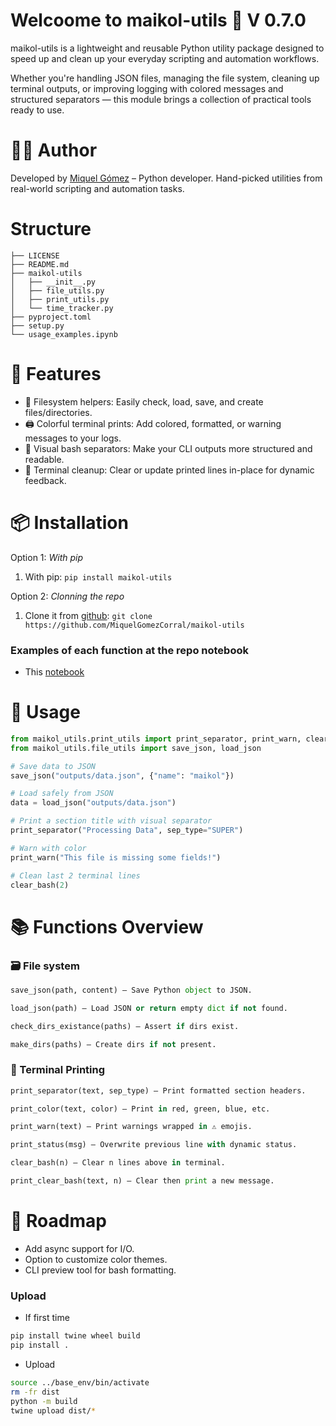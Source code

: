 # Welcoome to maikol-utils 🧰 V 0.7.0
maikol-utils is a lightweight and reusable Python utility package designed to speed up and clean up your everyday scripting and automation workflows.

Whether you're handling JSON files, managing the file system, cleaning up terminal outputs, or improving logging with colored messages and structured separators — this module brings a collection of practical tools ready to use.

# 🧑‍💻 Author

Developed by [Miquel Gómez](https://miquelgc.net) – Python developer.
Hand-picked utilities from real-world scripting and automation tasks.

# Structure

```
├── LICENSE
├── README.md
├── maikol-utils
│   ├── __init__.py
│   ├── file_utils.py
│   ├── print_utils.py
│   └── time_tracker.py
├── pyproject.toml
├── setup.py
└── usage_examples.ipynb
```

# 🚀 Features

- 🔹 Filesystem helpers: Easily check, load, save, and create files/directories.
- 🖨️ Colorful terminal prints: Add colored, formatted, or warning messages to your logs.
- 📜 Visual bash separators: Make your CLI outputs more structured and readable.
- 🧹 Terminal cleanup: Clear or update printed lines in-place for dynamic feedback.

# 📦 Installation

Option 1: _With pip_

1. With pip: `pip install maikol-utils`

Option 2: _Clonning the repo_

1. Clone it from [github](https://github.com/MiquelGomezCorral/maikol-utils): `git clone https://github.com/MiquelGomezCorral/maikol-utils`

### Examples of each function at the repo notebook

- This [notebook](https://github.com/MiquelGomezCorral/maikol-utils/blob/main/usage_examples.ipynb)

# 📘 Usage

```python
from maikol_utils.print_utils import print_separator, print_warn, clear_bash
from maikol_utils.file_utils import save_json, load_json

# Save data to JSON
save_json("outputs/data.json", {"name": "maikol"})

# Load safely from JSON
data = load_json("outputs/data.json")

# Print a section title with visual separator
print_separator("Processing Data", sep_type="SUPER")

# Warn with color
print_warn("This file is missing some fields!")

# Clean last 2 terminal lines
clear_bash(2)
```

# 📚 Functions Overview

### 🗃 File system

```python
save_json(path, content) — Save Python object to JSON.

load_json(path) — Load JSON or return empty dict if not found.

check_dirs_existance(paths) — Assert if dirs exist.

make_dirs(paths) — Create dirs if not present.
```

### 🎨 Terminal Printing

```python
print_separator(text, sep_type) — Print formatted section headers.

print_color(text, color) — Print in red, green, blue, etc.

print_warn(text) — Print warnings wrapped in ⚠️ emojis.

print_status(msg) — Overwrite previous line with dynamic status.

clear_bash(n) — Clear n lines above in terminal.

print_clear_bash(text, n) — Clear then print a new message.
```

# 🔧 Roadmap

- Add async support for I/O.
- Option to customize color themes.
- CLI preview tool for bash formatting.

### Upload

- If first time

```bash
pip install twine wheel build
pip install .
```

- Upload

```bash
source ../base_env/bin/activate
rm -fr dist
python -m build
twine upload dist/*
```
